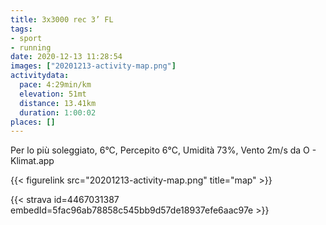 ```yaml
---
title: 3x3000 rec 3’ FL 
tags:
- sport
- running
date: 2020-12-13 11:28:54
images: ["20201213-activity-map.png"]
activitydata:
  pace: 4:29min/km
  elevation: 51mt
  distance: 13.41km
  duration: 1:00:02
places: []
---
```


Per lo più soleggiato, 6°C, Percepito 6°C, Umidità 73%, Vento 2m/s da O - Klimat.app

<!--more-->



{{< figurelink src="20201213-activity-map.png" title="map" >}}


{{< strava id=4467031387 embedId=5fac96ab78858c545bb9d57de18937efe6aac97e >}}
